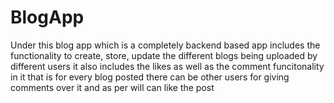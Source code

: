 # BlogApp
Under this blog app which is a completely backend based app includes the functionality to create, store, update the different blogs being uploaded by 
different users it also includes the likes as well as the comment funcitonality in it that is for every blog posted there can be other users for giving
comments over it and as per will can like the post 

